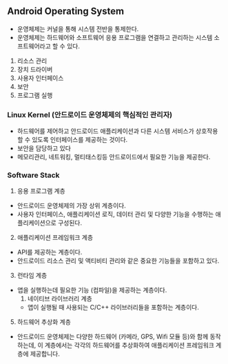 ## Android Operating System

- 운영체제는 커널을 통해 시스템 전반을 통제한다.
- 운영체제는 하드웨어와 소프트웨어 응용 프로그램을 연결하고 관리하는 시스템 소프트웨어라고 할 수 있다.

1. 리소스 관리
2. 장치 드라이버
3. 사용자 인터페이스
4. 보안
5. 프로그램 실행

### Linux Kernel (안드로이드 운영체제의 핵심적인 관리자)
- 하드웨어를 제어하고 안드로이드 애플리케이션과 다른 시스템 서비스가 상호작용 할 수 있도록 인터페이스를 제공하는 것이다.
- 보안을 담당하고 있다
- 메모리관리, 네트워킹, 멀티태스킹등 안드로이드에서 필요한 기능을 제공한다.


### Software Stack

1. 응용 프로그램 계층
- 안드로이드 운영체제의 가장 상위 계층이다.
- 사용자 인터페이스, 애플리케이션 로직, 데이터 관리 및 다양한 기능을 수행하는 애플리케이션으로 구성된다.
2. 애플리케이션 프레임워크 계층  
- API를 제공하는 계층이다.
- 안드로이드 리소스 관리 및 액티비티 관리와 같은 중요한 기능들을 포함하고 있다.
3. 런타임 계층  
- 앱을 실행하는데 필요한 기능 (컴파일)을 제공하는 계층이다.
    1. 네이티브 라이브러리 계층
    - 앱이 실행될 때 사용되는 C/C++ 라이브러리들을 포함하는 계층이다.
5. 하드웨어 추상화 계층
- 안드로이드 운영체제는 다양한 하드웨어 (카메라, GPS, Wifi 모듈 등)와 함께 동작하는데, 이 계층에서는 각각의 하드웨어를 추상화하여 애플리케이션 프레임워크 계층에 제공합니다.


